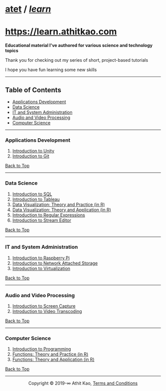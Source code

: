 ﻿# [atet](https://github.com/atet) / [**_learn_**](https://github.com/atet/learn/blob/master/README.md#atet--learn)

# https://learn.athitkao.com

**Educational material I've authored for various science and technology topics**

Thank you for checking out my series of short, project-based tutorials

I hope you have fun learning some new skills

--------------------------------------------------------------------------------------------------

## Table of Contents

* [Applications Development](#applications-development)
* [Data Science](#data-science)
* [IT and System Administration](#it-and-system-administration)
* [Audio and Video Processing](#audio-and-video-processing)
* [Computer Science](#computer-science)

--------------------------------------------------------------------------------------------------

### **Applications Development**

1. [Introduction to Unity](https://github.com/atet/learn/blob/master/unity/README.md#atet--learn--unity)
2. [Introduction to Git](https://github.com/atet/learn/blob/master/git/README.md#atet--learn--git)

[Back to Top](#table-of-contents)

--------------------------------------------------------------------------------------------------

### **Data Science**

1. [Introduction to SQL](https://github.com/atet/learn/blob/master/sql/README.md#atet--learn--sql)
2. [Introduction to Tableau](https://github.com/atet/learn/blob/master/tableau/README.md#atet--learn--tableau)
3. [Data Visualization: Theory and Practice (in R)](http://learn.athitkao.com/presentation_datavis1.html)
4. [Data Visualization: Theory and Application (in R)](http://learn.athitkao.com/presentation_datavis2.html)
5. [Introduction to Regular Expressions](https://github.com/atet/learn/blob/master/regex/README.md#atet--learn--regex)
6. [Introduction to Stream Editor](https://github.com/atet/learn/blob/master/sed/README.md#atet--learn--sed)

[Back to Top](#table-of-contents)

--------------------------------------------------------------------------------------------------

### **IT and System Administration**

1. [Introduction to Raspberry Pi](https://github.com/atet/learn/blob/master/raspberrypi/README.md#atet--learn--raspberrypi)
2. [Introduction to Network Attached Storage](https://github.com/atet/learn/blob/master/nas/README.md#atet--learn--nas)
3. [Introduction to Virtualization](https://github.com/atet/learn/blob/master/virtual/README.md#atet--learn--virtual)

[Back to Top](#table-of-contents)

--------------------------------------------------------------------------------------------------

### **Audio and Video Processing**

1. [Introduction to Screen Capture](https://github.com/atet/learn/blob/master/capture/README.md#atet--learn--capture)
2. [Introduction to Video Transcoding](https://github.com/atet/learn/blob/master/codec/README.md#atet--learn--codec)

[Back to Top](#table-of-contents)

--------------------------------------------------------------------------------------------------

### **Computer Science**

1. [Introduction to Programming](https://github.com/atet/learn/blob/master/programming/README.md#atet--learn--programming)
1. [Functions: Theory and Practice (in R)](http://learn.athitkao.com/presentation_functions1.html)
2. [Functions: Theory and Application (in R)](http://learn.athitkao.com/presentation_functions2.html)

[Back to Top](#table-of-contents)

--------------------------------------------------------------------------------------------------

<p align="center">Copyright © 2019-∞ Athit Kao, <a href="http://www.athitkao.com/tos.html" target="_blank">Terms and Conditions</a></p>